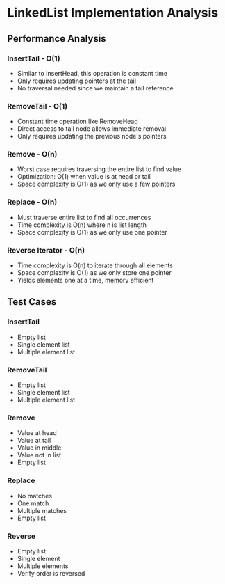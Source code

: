 # LinkedList Implementation Analysis

## Performance Analysis

### InsertTail - O(1)

- Similar to InsertHead, this operation is constant time
- Only requires updating pointers at the tail
- No traversal needed since we maintain a tail reference

### RemoveTail - O(1)

- Constant time operation like RemoveHead
- Direct access to tail node allows immediate removal
- Only requires updating the previous node's pointers

### Remove - O(n)

- Worst case requires traversing the entire list to find value
- Optimization: O(1) when value is at head or tail
- Space complexity is O(1) as we only use a few pointers

### Replace - O(n)

- Must traverse entire list to find all occurrences
- Time complexity is O(n) where n is list length
- Space complexity is O(1) as we only use one pointer

### Reverse Iterator - O(n)

- Time complexity is O(n) to iterate through all elements
- Space complexity is O(1) as we only store one pointer
- Yields elements one at a time, memory efficient

## Test Cases

### InsertTail

- Empty list
- Single element list
- Multiple element list

### RemoveTail

- Empty list
- Single element list
- Multiple element list

### Remove

- Value at head
- Value at tail
- Value in middle
- Value not in list
- Empty list

### Replace

- No matches
- One match
- Multiple matches
- Empty list

### Reverse

- Empty list
- Single element
- Multiple elements
- Verify order is reversed
